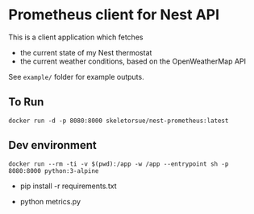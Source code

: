 # Prometheus client for Nest API

This is a client application which fetches
- the current state of my Nest thermostat
- the current weather conditions, based on the OpenWeatherMap API

See `example/` folder for example outputs.

## To Run
`docker run -d -p 8080:8000 skeletorsue/nest-prometheus:latest`

## Dev environment
`docker run --rm -ti -v $(pwd):/app -w /app --entrypoint sh -p 8080:8000 python:3-alpine`

- pip install -r requirements.txt

- python metrics.py
